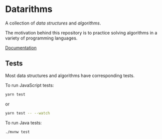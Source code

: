 # Datarithms

A collection of _data structures_ and _algorithms_.

The motivation behind this repository is to practice solving algorithms in a variety of programming languages.

[Documentation](./docs/index.html)

## Tests

Most data structures and algorithms have corresponding tests.

To run JavaScript tests:

```sh
yarn test
```

or

```sh
yarn test -- --watch
```

To run Java tests:

```sh
./mvnw test
```
